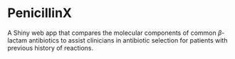 # PenicillinX
A Shiny web app that compares the molecular components of common $\beta$-lactam antibiotics to assist clinicians in antibiotic selection for patients with previous history of reactions.
